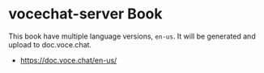 # vocechat-server Book
This book have multiple language versions, `en-us`.
It will be generated and upload to doc.voce.chat.

* https://doc.voce.chat/en-us/

 
